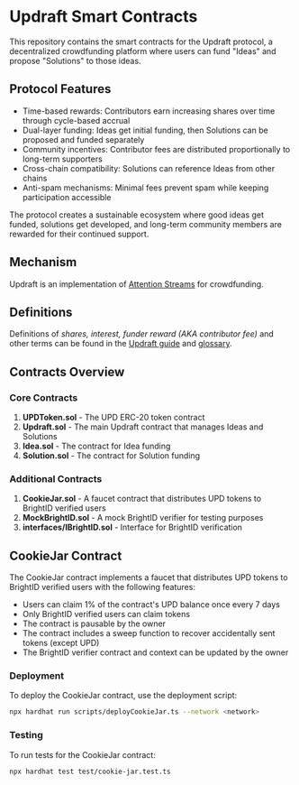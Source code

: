 # Updraft Smart Contracts

This repository contains the smart contracts for the Updraft protocol, a decentralized crowdfunding platform where users can fund "Ideas" and propose "Solutions" to those ideas.

## Protocol Features

- Time-based rewards: Contributors earn increasing shares over time through cycle-based accrual
- Dual-layer funding: Ideas get initial funding, then Solutions can be proposed and funded separately
- Community incentives: Contributor fees are distributed proportionally to long-term supporters
- Cross-chain compatibility: Solutions can reference Ideas from other chains
- Anti-spam mechanisms: Minimal fees prevent spam while keeping participation accessible

The protocol creates a sustainable ecosystem where good ideas get funded, solutions get developed, and long-term community members are rewarded for their continued support.

## Mechanism

Updraft is an implementation of [Attention Streams](https://docs.google.com/document/d/1TKA-K8YadRdgz-Qek01TUcCkRaI9CKCXGtJ31AbVWIU/edit?tab=t.0#heading=h.qbu28op5v4zs) for crowdfunding.

## Definitions

Definitions of _shares, interest, funder reward (AKA contributor fee)_ and other terms can be found in the [Updraft guide](https://guide.updraft.fund/updraft/advanced-topics/sort-order#interest) and [glossary](https://guide.updraft.fund/updraft/appendix/glossary).

## Contracts Overview

### Core Contracts

1. **UPDToken.sol** - The UPD ERC-20 token contract
2. **Updraft.sol** - The main Updraft contract that manages Ideas and Solutions
3. **Idea.sol** - The contract for Idea funding
4. **Solution.sol** - The contract for Solution funding

### Additional Contracts

1. **CookieJar.sol** - A faucet contract that distributes UPD tokens to BrightID verified users
2. **MockBrightID.sol** - A mock BrightID verifier for testing purposes
3. **interfaces/IBrightID.sol** - Interface for BrightID verification

## CookieJar Contract

The CookieJar contract implements a faucet that distributes UPD tokens to BrightID verified users with the following features:

- Users can claim 1% of the contract's UPD balance once every 7 days
- Only BrightID verified users can claim tokens
- The contract is pausable by the owner
- The contract includes a sweep function to recover accidentally sent tokens (except UPD)
- The BrightID verifier contract and context can be updated by the owner

### Deployment

To deploy the CookieJar contract, use the deployment script:

```bash
npx hardhat run scripts/deployCookieJar.ts --network <network>
```

### Testing

To run tests for the CookieJar contract:

```bash
npx hardhat test test/cookie-jar.test.ts
```
